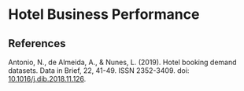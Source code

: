 # Hotel Business Performance 

## References
Antonio, N., de Almeida, A., & Nunes, L. (2019). Hotel booking demand datasets. Data in Brief, 22, 41-49. ISSN 2352-3409. doi: [10.1016/j.dib.2018.11.126](https://doi.org/10.1016/j.dib.2018.11.126).
